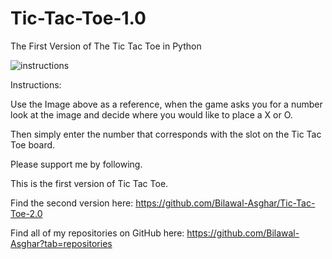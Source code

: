 # Tic-Tac-Toe-1.0
The First Version of The Tic Tac Toe in Python

![instructions](https://github.com/tech35/Tic-Tac-Toe-1.0/blob/main/instructions.PNG?raw=true)


Instructions: 

Use the Image above as a reference, when the game asks you for a number look at the image and decide where you would like to place a X or O. 

Then simply enter the number that corresponds with the slot on the Tic Tac Toe board.

Please support me by following.

This is the first version of Tic Tac Toe.

Find the second version here: https://github.com/Bilawal-Asghar/Tic-Tac-Toe-2.0

Find all of my repositories on GitHub here: https://github.com/Bilawal-Asghar?tab=repositories
